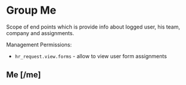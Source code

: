 <!-- include(data_structures.md) -->

# Group Me

Scope of end points which is provide info about logged user, his team, company and assignments.

Management Permissions:
- `hr_request.view.forms` - allow to view user form assignments

## Me [/me]

<!-- include(show.md) -->
<!-- include(team.md) -->
<!-- include(form_instances.md) -->
<!-- include(poll.md) -->

